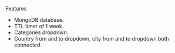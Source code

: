 
Features
- MongoDB database.
- TTL timer of 1 week.
- Categories dropdown.
- Country from and to dropdown, city from and to dropdown both connected.  
